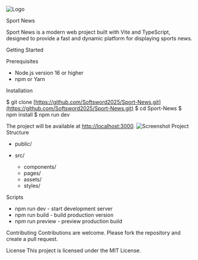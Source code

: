 ![Logo](src/assets/logo.png)

Sport News

Sport News is a modern web project built with Vite and TypeScript, designed to provide a fast and dynamic platform for displaying sports news.

Getting Started

Prerequisites

* Node.js version 16 or higher
* npm or Yarn

Installation

$ git clone [https://github.com/Softsword2025/Sport-News.git](https://github.com/Softsword2025/Sport-News.git)
$ cd Sport-News
$ npm install
$ npm run dev

The project will be available at [http://localhost:3000](http://localhost:3000).
![Screenshot](https://example.com/screenshot.png)
Project Structure

* public/
* src/

  * components/
  * pages/
  * assets/
  * styles/

Scripts

* npm run dev - start development server
* npm run build - build production version
* npm run preview - preview production build

Contributing
Contributions are welcome. Please fork the repository and create a pull request.

License
This project is licensed under the MIT License.

